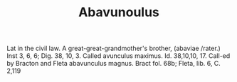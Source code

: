 ---
title: Abavunoulus
letter: A
permalink: "/definitions/abavunoulus.html"
body: Lat in the civil law. A great-great-grandmother's brother, (abaviae /rater.)
  Inst 3, 6, 6; Dig. 38, 10, 3. Called avunculus maximus. Id. 38,10,10, 17. Call-ed
  by Bracton and Fleta abavunculus magnus. Bract fol. 68b; Fleta, lib. 6, C. 2,119
published_at: '2018-07-07'
source: Black's Law Dictionary
layout: post
---